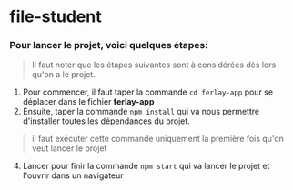 # file-student

### Pour lancer le projet, voici quelques étapes:
> Il faut noter que les étapes suivantes sont à considérées dès lors qu'on a le projet.
1. Pour commencer, il faut taper la commande `cd ferlay-app` pour se déplacer dans le fichier **ferlay-app**
2. Ensuite, taper la commande `npm install` qui va nous permettre d'installer toutes les dépendances du projet.
> il faut exécuter cette commande uniquement la première fois qu'on veut lancer le projet
4. Lancer pour finir la commande `npm start` qui va lancer le projet et l'ouvrir dans un navigateur
